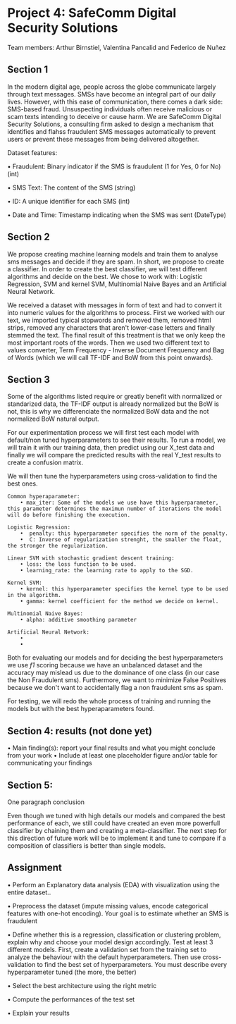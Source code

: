 

# Project 4: SafeComm Digital Security Solutions 

 Team members: Arthur Birnstiel, Valentina Pancalid and Federico de Nuñez

## Section 1

In the modern digital age, people across the globe
communicate largely through text messages. SMSs have become an integral part of our daily lives.
However, with this ease of communication, there comes a dark side: SMS-based fraud. Unsuspecting
individuals often receive malicious or scam texts intending to deceive or cause harm.
We are SafeComm Digital Security Solutions, a consulting firm asked to design a mechanism that identifies and flahss fraudulent SMS messages automatically to prevent users or prevent these messages from being delivered altogether. 


Dataset features: 

• Fraudulent: Binary indicator if the SMS is fraudulent (1 for Yes, 0 for No) (int)

• SMS Text: The content of the SMS (string)

• ID: A unique identifier for each SMS (int)

• Date and Time: Timestamp indicating when the SMS was sent (DateType)

## Section 2

We propose creating machine learning models and train them to analyse sms messages and decide if they are spam. In short, we propose to create a classifier. In order to create the best classifier, we will test different algorithms and decide on the best. We chose to work with: Logistic Regression, SVM and kernel SVM, Multinomial Naive Bayes and an Artificial Neural Network. 

We received a dataset with messages in form of text and had to convert it into numeric values for the algorithms to process. 
First we worked with our text, we imported typical stopwords and removed them, removed html strips, removed any characters that aren't lower-case letters and finally stemmed the text. The final result of this treatment is that we only keep the most important roots of the words.
Then we used two different text to values converter, Term Frequency - Inverse Document Frequency and Bag of Words (which we will call TF-IDF and BoW from this point onwards). 


## Section 3
Some of the algorithms listed require or greatly benefit with normalized or standarized data, the TF-IDF output is already normalized but the BoW is not, this is why we differenciate the normalized BoW data and the not normalized BoW natural output. 

For our experimentation process we will first test each model with default/non tuned hyperparameters to see their results. To run a model, we will train it with our training data, then predict using our X_test data and finally we will compare the predicted results with the real Y_test results to create a confusion matrix. 

We will then tune the hyperparameters using cross-validation to find the best ones. 

    Common hyperaparameter: 
        • max_iter: Some of the models we use have this hyperparameter, this parameter determines the maximun number of iterations the model will do before finishing the execution. 

    Logistic Regression:
        •  penalty: this hyperparameter specifies the norm of the penalty. 
        •  C: Inverse of regularization strenght, the smaller the float, the stronger the regularization. 

    Linear SVM with stochastic gradient descent training:
        • loss: the loss function to be used. 
        • learning_rate: the learning rate to apply to the SGD.

    Kernel SVM:
        • kernel: this hyperparameter specifies the kernel type to be used in the algorithm.
        • gamma: kernel coefficient for the method we decide on kernel.

    Multinomial Naive Bayes:
        • alpha: additive smoothing parameter

    Artificial Neural Network:
        •
        •



Both for evaluating our models and for deciding the best hyperparameters we use *f1* scoring because we have an unbalanced dataset and the accuracy may mislead us due to the dominance of one class (in our case the Non Fraudulent sms). 
Furthermore, we want to minimize False Positives because we don't want to accidentally flag a non fraudulent sms as spam. 

For testing, we will redo the whole process of training and running the models but with the best hyperaparameters found.


## Section 4: results (not done yet)
• Main finding(s): report your final results and what you might conclude
from your work
• Include at least one placeholder figure and/or table for communicating
your findings

## Section 5: 

One paragraph conclusion

Even though we tuned with high details our models and compared the best performance of each, we still could have created an even more powerfull classifier by chaining them and creating a meta-classifier. The next step for this direction of future work will be to implement it and tune to compare if a composition of classifiers is better than single models. 



## Assignment
• Perform an Explanatory data analysis (EDA) with visualization using the entire dataset..

• Preprocess the dataset (impute missing values, encode categorical features with one-hot
encoding). Your goal is to estimate whether an SMS is fraudulent

• Define whether this is a regression, classification or clustering problem, explain why and
choose your model design accordingly. Test at least 3 different models. First, create a
validation set from the training set to analyze the behaviour with the default
hyperparameters. Then use cross-validation to find the best set of hyperparameters. You
must describe every hyperparameter tuned (the more, the better)

• Select the best architecture using the right metric

• Compute the performances of the test set

• Explain your results

